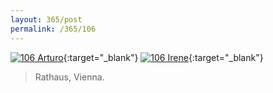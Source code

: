 ```yaml
---
layout: 365/post
permalink: /365/106
---
```


[![106 Arturo](https://c1.staticflickr.com/1/618/21653647364_2e20acea56_c.jpg)](https://www.flickr.com/photos/131440297@N08/21653647364/){:target="_blank"}
[![106 Irene](https://c1.staticflickr.com/1/626/21578372534_1a876906cf_c.jpg)](https://www.flickr.com/photos/25124902@N04/21578372534/){:target="_blank"}


> Rathaus, Vienna.

>
